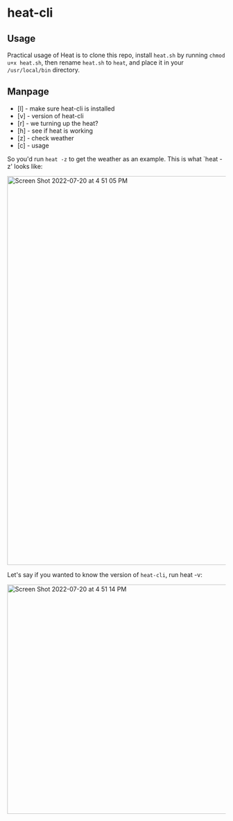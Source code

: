 # heat-cli

## Usage

Practical usage of Heat is to clone this repo, install `heat.sh` by running `chmod u+x heat.sh`, then rename `heat.sh` to `heat`, and place it in your `/usr/local/bin` directory. 

## Manpage

- [l] - make sure heat-cli is installed
- [v] - version of heat-cli
- [r] - we turning up the heat?
- [h] - see if heat is working
- [z] - check weather 
- [c] - usage

So you'd run `heat -z` to get the weather as an example. This is what `heat -z' looks like: 

<img width="895" alt="Screen Shot 2022-07-20 at 4 51 05 PM" src="https://user-images.githubusercontent.com/20936398/180101609-85896117-d40b-43a9-bf37-640154c628eb.png">

Let's say if you wanted to know the version of `heat-cli`, run heat -v:

<img width="528" alt="Screen Shot 2022-07-20 at 4 51 14 PM" src="https://user-images.githubusercontent.com/20936398/180101643-f703b3b1-5051-4dac-805e-b7ff6a0c1dd7.png">
